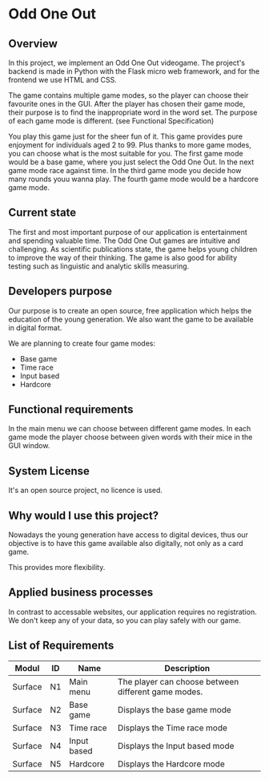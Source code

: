 # Odd One Out

## Overview
In this project, we implement an Odd One Out videogame.
The project's backend is made in Python with the Flask micro web framework, and for the frontend we use HTML and CSS.

The game contains multiple game modes, so the player can choose their favourite ones in the GUI.
After the player has chosen their game mode, their purpose is to find the inappropriate word in the word set.
The purpose of each game mode is different. (see Functional Specification)

You play this game just for the sheer fun of it. This game provides pure enjoyment for individuals aged 2 to 99.
Plus thanks to more game modes, you can choose what is the most suitable for you.
The first game mode would be a base game, where you just select the Odd One Out.
In the next game mode race against time.
In the third game mode you decide how many rounds youu wanna play.
The fourth game mode would be a hardcore game mode.

## Current state
The first and most important purpose of our application is entertainment and spending valuable time. The Odd One Out games are intuitive and
challenging. As scientific publications state, the game helps young children to improve the way of their thinking.
The game is also good for ability testing such as linguistic and analytic skills measuring.

## Developers purpose
Our purpose is to create an open source, free application which helps the education of the young generation.
We also want the game to be available in digital format.

We are planning to create four game modes:
- Base game
- Time race
- Input based
- Hardcore

## Functional requirements
In the main menu we can choose between different game modes.
In each game mode the player choose between given words with their mice in the GUI window.

## System License
It's an open source project, no licence is used.

## Why would I use this project?
Nowadays the young generation have access to digital devices, thus our objective is to have this game available also digitally, not only as a card game.

This provides more flexibility.

## Applied business processes
In contrast to accessable websites, our application requires no registration.
We don't keep any of your data, so you can play safely with our game.

## List of Requirements

| Modul   | ID   | Name       | Description |
| ------- | ---- | ---------- | ----------- |
| Surface | N1   | Main menu  |  The player can choose between different game modes.  |
| Surface | N2   | Base game  | Displays the base game mode |
| Surface | N3   | Time race  |  Displays the Time race mode |
| Surface | N4   | Input based| Displays the Input based mode  |
| Surface | N5   | Hardcore   |   Displays the Hardcore mode  |
